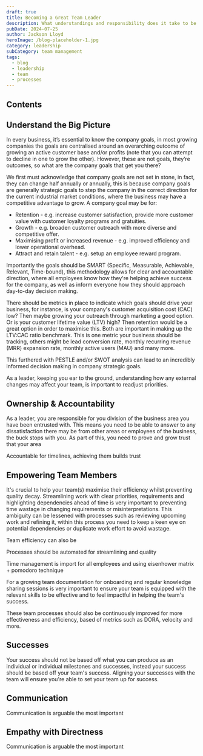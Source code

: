 ```yaml
---
draft: true
title: Becoming a Great Team Leader
description: What understandings and responsibility does it take to be a great team leader? Learn from my advice and experience.
pubDate: 2024-07-25
author: Jackson Lloyd
heroImage: /blog-placeholder-1.jpg
category: leadership
subCategory: team management
tags:
  - blog
  - leadership
  - team
  - processes
---
```

## Contents
## Understand the Big Picture

In every business, it’s essential to know the company goals, in most growing companies the goals are centralised around an overarching outcome of growing an active customer base and/or profits (note that you can attempt to decline in one to grow the other). However, these are not goals, they’re outcomes, so what are the company goals that get you there?

We first must acknowledge that company goals are not set in stone, in fact, they can change half annually or annually, this is because company goals are generally strategic goals to step the company in the correct direction for the current industrial market conditions, where the business may have a competitive advantage to grow. A company goal may be for:

- Retention - e.g. increase customer satisfaction, provide more customer value with customer loyalty programs and gratuities.
- Growth - e.g. broaden customer outreach with more diverse and competitive offer.
- Maximising profit or increased revenue - e.g. improved efficiency and lower operational overhead.
- Attract and retain talent - e.g. setup an employee reward program.

Importantly the goals should be SMART (Specific, Measurable, Achievable, Relevant, Time-bound), this methodology allows for clear and accountable direction, where all employees know how they're helping achieve success for the company, as well as inform everyone how they should approach day-to-day decision making.

There should be metrics in place to indicate which goals should drive your business, for instance, is your company's customer acquisition cost (CAC) low? Then maybe growing your outreach through marketing a good option. Or is your customer lifetime value (LTV) high? Then retention would be a great option in order to maximise this. Both are important in making up the LTV:CAC ratio benchmark. This is one metric your business should be tracking, others might be lead conversion rate, monthly recurring revenue (MRR) expansion rate, monthly active users (MAU) and many more.

This furthered with PESTLE and/or SWOT analysis can lead to an incredibly informed decision making in company strategic goals.

As a leader, keeping you ear to the ground, understanding how any external changes may  affect your team, is important to readjust priorities.

## Ownership & Accountability

As a leader, you are responsible for you division of the business area you have been entrusted with. This means you need to be able to answer to any dissatisfaction there may be from other areas or employees of the business, the buck stops with you. As part of this, you need to prove and grow trust that your area

Accountable for timelines, achieving them builds trust

## Empowering Team Members

It's crucial to help your team(s) maximise their efficiency whilst preventing quality decay. Streamlining work with clear priorities, requirements and highlighting dependencies ahead of time is very important to preventing time wastage in changing requirements or misinterpretations. This ambiguity can be lessened with processes such as reviewing upcoming work and refining it, within this process you need to keep a keen eye on potential dependencies or duplicate work effort to avoid wastage.

Team efficiency can also be 

Processes should be automated for streamlining and quality

Time management is import for all employees and using eisenhower matrix + pomodoro technique

For a growing team documentation for onboarding and regular knowledge sharing sessions is very important to ensure your team is equipped with the relevant skills to be effective and to feel impactful in helping the team's success.

These team processes should also be continuously improved for more effectiveness and efficiency, based of metrics such as DORA, velocity and more.

## Successes

Your success should not be based off what you can produce as an individual or individual milestones and successes, instead your success should be based off your team's success. Aligning your successes with the team will ensure you're able to set your team up for success.

## Communication

Communication is arguable the most important 

## Empathy with Directness

Communication is arguable the most important 